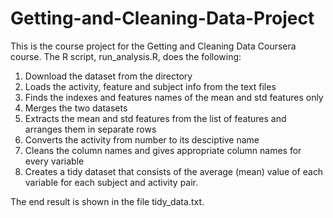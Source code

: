 # Getting-and-Cleaning-Data-Project

This is the course project for the Getting and Cleaning Data Coursera course. The R script, run_analysis.R, does the following:

1. Download the dataset from the directory
2. Loads the activity, feature and subject info from the text files
3. Finds the indexes and features names of the mean and std features only
4. Merges the two datasets
5. Extracts the mean and std features from the list of features and arranges them in separate rows
6. Converts the activity from number to its desciptive name
7. Cleans the column names and gives appropriate column names for every variable
8. Creates a tidy dataset that consists of the average (mean) value of each variable for each subject and activity pair.

The end result is shown in the file tidy_data.txt.
